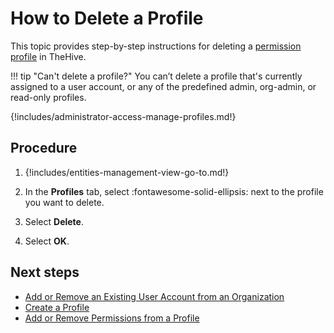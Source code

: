 # How to Delete a Profile

<!-- md:license Gold --> <!-- md:license Platinum -->

This topic provides step-by-step instructions for deleting a [permission profile](about-profiles.md) in TheHive.

!!! tip "Can't delete a profile?"
    You can’t delete a profile that's currently assigned to a user account, or any of the predefined admin, org-admin, or read-only profiles.

{!includes/administrator-access-manage-profiles.md!}

<h2>Procedure</h2>

1. {!includes/entities-management-view-go-to.md!}

2. In the **Profiles** tab, select :fontawesome-solid-ellipsis: next to the profile you want to delete.

3. Select **Delete**.

4. Select **OK**.

<h2>Next steps</h2>

* [Add or Remove an Existing User Account from an Organization](../organizations/add-remove-an-existing-user-account-from-an-organization.md)
* [Create a Profile](create-a-profile.md)
* [Add or Remove Permissions from a Profile](add-remove-permissions-from-a-profile.md)
